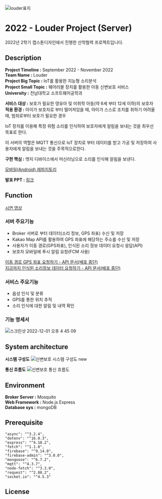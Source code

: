 ![louder표지](https://github.com/Rayleigh190/SoundIoT_Sever/assets/86937253/73503b04-fc0b-4b87-8cdc-346f2637fbf4)

# 2022 - Louder Project (Server)

2022년 2학기 캡스톤디자인에서 진행한 산학협력 프로젝트입니다.

## Description

**Project Timeline :** September 2022 - November 2022  
**Team Name :** Louder  
**Project Big Topic :** IoT를 활용한 지능형 소리분석  
**Project Small Topic :** 웨어러블 장치를 활용한 아동 신변보호 서비스  
**University :** 전남대학교 소프트웨어공학과  

**서비스 대상 :** 보호가 필요한 영유아 및 미취학 아동(약 6세 부터 12세 이하)의 보호자  
**적용 환경 :** 아이가 보호자로 부터 떨어져있을 때, 아이가 스스로 조치를 취하기 어려울 때, 범죄로부터 보호가 필요한 경우  

IoT 장치를 이용해 특정 위험 소리를 인식하여 보호자에게 알림을 보내는 것을 최우선 목표로 한다.

이 서버의 역할은 MQTT 통신으로 IoT 장치로 부터 데이터를 받고 가공 및 저장하여 사용자에게 알림을 보내는 것을 주목적으로한다.

**구현 핵심 :** 엣지 디바이스에서 머신러닝으로 소리를 인식해 알림을 보낸다.   

[모바일(Android) 레파지토리](https://github.com/Starlight258/louder)   

**발표 PPT :** [링크](https://docs.google.com/presentation/d/1Wol2BhwuaqlUSwQajoeKeCQfkUSnu_paPuKn1x9q1TE/edit?usp=sharing)

## Function

[시연 영상](https://youtu.be/0Pe_8sUvUWc)

### 서버 주요기능
- Broker 서버로 부터 데이터(소리 정보, GPS 좌표) 수신 및 저장
- Kakao Map API를 활용하여 GPS 좌표에 해당하는 주소를 수신 및 저장
- 사용자가 이동 경로(GPS좌표), 인식된 소리 정보 데이터 요청시 응답(API)
- 보호자 모바일에 푸시 알림 요청(FCM 사용)

[이동 경로 GPS 좌표 요청하기 - API 문서(배포 중단)](https://www.notion.so/GPS-c5fecfa343694054b04838337021b731)  
[지금까지 인식된 소리정보 데이터 요청하기 - API 문서(배포 중단)](https://quaint-mercury-243.notion.site/3e8b1e31cb554628aa609cf39483582d)

### 서비스 주요기능
 - 음성 인식 및 분류
 - GPS를 통한 위치 추적
- 소리 인식에 대한 알림 및 내역 확인

### 기능 명세서
![스크린샷 2022-12-01 오후 4 45 09](https://user-images.githubusercontent.com/86937253/209919987-15b861a6-3a30-412a-86f6-e0a5b459310a.png)

## System architecture

**시스템 구성도**
![신변보호 시스템 구성도 new](https://user-images.githubusercontent.com/86937253/210043206-687144ea-1665-47fa-9417-494e17081ab8.png)

**통신 흐름도**
![신변보호 통신 흐름도](https://user-images.githubusercontent.com/86937253/210043201-3da2a728-2097-4871-8526-397101f21b66.png)

## Environment

**Broker Server :** Mosquito  
**Web Framework :** Node.js Express  
**Database sys :** mongoDB  

## Prerequisite

    "async": "^3.2.4",
    "dotenv": "^16.0.3",
    "express": "^4.18.2",
    "fetch": "^1.1.0",
    "firebase": "^9.14.0",
    "firebase-admin": "^3.0.0",
    "mongoose": "^6.7.2",
    "mqtt": "^4.3.7",
    "node-fetch": "^3.3.0",
    "request": "^2.88.2",
    "socket.io": "^4.5.3"

## License

